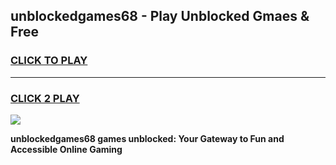 
## unblockedgames68 - Play Unblocked Gmaes & Free
<h3>
<a href="https://news.freeplayer.one?title=unblockedgames68&ref=16F">CLICK TO PLAY</a></h3>
<hr>

<h3>
<a href="https://news.freeplayer.one?title=unblockedgames68&ref=16F">CLICK 2 PLAY</a>
  
</h3>

<a href="https://news.freeplayer.one?title=unblockedgames68&ref=16F/"><img src="https://clearcache.store/games.png"></a>


**unblockedgames68 games unblocked: Your Gateway to Fun and Accessible Online Gaming**
